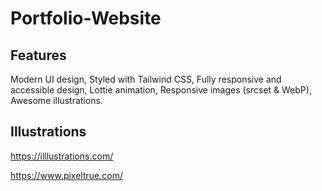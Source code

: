 # Portfolio-Website

## Features


Modern UI design,
Styled with Tailwind CSS,
Fully responsive and accessible design,
Lottie animation,
Responsive images (srcset & WebP),
Awesome illustrations. 

## Illustrations

https://illlustrations.com/

https://www.pixeltrue.com/

